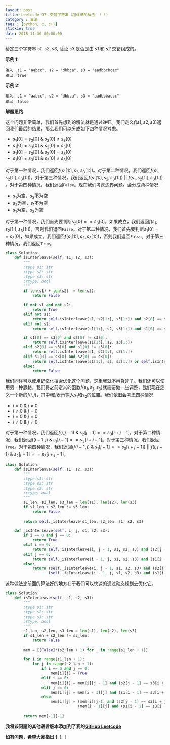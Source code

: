 ```yaml
---
layout: post
title: Leetcode 97：交错字符串（超详细的解法！！！）
category : 算法
tags : [python, c, c++]
stickie: true
date: 2018-11-30 00:00:00
---
```


给定三个字符串 *s1*, *s2*, *s3*, 验证 *s3* 是否是由 *s1* 和 *s2* 交错组成的。

**示例 1:**

```
输入: s1 = "aabcc", s2 = "dbbca", s3 = "aadbbcbcac"
输出: true
```

**示例 2:**

```
输入: s1 = "aabcc", s2 = "dbbca", s3 = "aadbbbaccc"
输出: false
```

**解题思路**

这个问题非常简单，我们首先想到的解法就是通过递归。我们定义$f(s1,s2,s3)$返回我们最后的结果，那么我们可以分成如下四种情况考虑。

- $s_1[0]=s_3[0]\ \& \ s_2[0]\neq s_3[0]$
- $s_1[0]\neq s_3[0]\ \& \ s_2[0] = s_3[0]$
- $s_1[0]=s_3[0]\ \& \ s_2[0] = s_3[0]$
- $s_1[0]\neq s_3[0]\ \& \ s_2[0]\neq s_3[0]$

对于第一种情况，我们返回$f(s_1[1:],s_2,s_3[1:])​$。对于第二种情况，我们返回$f(s_1,s_2[1:],s_3[1:])​$。对于第三种情况，我们返回$f(s_1[1:],s_2,s_3[1:])  \ ||\  f(s_1,s_2[1:],s_3[1:])​$。对于第四种情况，我们返回`False`。现在我们考虑边界问题。会分成两种情况

- $s_1$为空，$s_2$不为空
- $s_2$为空，$s_1$不为空
- $s_1$为空，$s_2$为空

对于第一种情况，我们首先要判断$s_2[0]==s_3[0]$，如果成立，我们返回$f(s_1,s_2[1:],s_3[1:])$，否则我们返回`False`。对于第二种情况，我们首先要判断$s_1[0]==s_3[0]$，如果成立，我们返回$f(s_1[1:],s_2,s_3[1:])$，否则我们返回`False`。对于第三种情况，我们返回`True`。

```python
class Solution:
    def isInterleave(self, s1, s2, s3):
        """
        :type s1: str
        :type s2: str
        :type s3: str
        :rtype: bool
        """
        if len(s1) + len(s2) != len(s3):
            return False
        
        if not s1 and not s2:
            return True
        elif not s1:
            return self.isInterleave(s1, s2[1:], s3[1:]) and s2[0] == s3[0]
        elif not s2:
            return self.isInterleave(s1[1:], s2, s3[1:]) and s1[0] == s3[0]

        if s1[0] == s3[0] and s2[0] != s3[0]:
            return self.isInterleave(s1[1:], s2, s3[1:])
        elif s2[0] == s3[0] and s1[0] != s3[0]:
            return self.isInterleave(s1, s2[1:], s3[1:])
        elif s1[0] == s3[0] and s2[0] == s3[0]:
            return self.isInterleave(s1[1:], s2, s3[1:]) or self.isInterleave(s1, s2[1:], s3[1:])
        else:
            return False
```

我们同样可以使用记忆化搜索优化这个问题，这里我就不再赘述了。我们还可以使用另一种思路，我们将之前定义的函数$f(s_1,s_2,s_3)$就需要做一些调整，我们现在定义一个新的$f(i,j)$，其中$i$和$j$表示输入$s_1$和$s_2$的位置。我们依旧会考虑四种情况

- $i=0\ \& \ j\neq 0$
- $i \neq 0\ \& \ j  = 0$
- $i=0\ \& \ j = 0$
- $i\neq 0\ \& \ j\neq 0$

对于第一种情况，我们返回$f(i,j-1)\ \& \ s_2[j-1]==s_3[i+j-1]$。对于第二种情况，我们返回$f(i-1,j)\ \& \ s_1[i-1]==s_3[i+j-1]$。对于第三种情况，我们返回`True`。对于第四种情况，我们返回$(f(i-1,j)\ \& \ s_1[j-1]==s_3[i+j-1])\ || \ f(i,j-1)\ \& \ s_2[j-1]==s_3[i+j-1]$。

```python
class Solution:
    def isInterleave(self, s1, s2, s3):
        """
        :type s1: str
        :type s2: str
        :type s3: str
        :rtype: bool
        """
        s1_len, s2_len, s3_len = len(s1), len(s2), len(s3)
        if s1_len + s2_len != s3_len:
            return False
        
        return self._isInterleave(s1_len, s2_len, s1, s2, s3)
        
    def _isInterleave(self, i, j, s1, s2, s3):
        if i == 0 and j == 0:
            return True
        elif i == 0:
            return self._isInterleave(i, j - 1, s1, s2, s3) and (s2[j - 1] == s3[i + j - 1])
        elif j == 0:
            return self._isInterleave(i - 1, j, s1, s2, s3) and (s1[i - 1] == s3[i + j - 1])
        else:
            return (self._isInterleave(i, j - 1, s1, s2, s3) and (s2[j - 1] == s3[i + j - 1])) or \
                   (self._isInterleave(i - 1, j, s1, s2, s3) and (s1[i - 1] == s3[i + j - 1]))       
```

这种做法比前面的算法好的地方在于我们可以快速的通过动态规划去优化它。

```python
class Solution:
    def isInterleave(self, s1, s2, s3):
        """
        :type s1: str
        :type s2: str
        :type s3: str
        :rtype: bool
        """
        s1_len, s2_len, s3_len = len(s1), len(s2), len(s3)
        if s1_len + s2_len != s3_len:
            return False
        
        mem = [[False]*(s2_len + 1) for _ in range(s1_len + 1)]
        
        for i in range(s1_len + 1):
            for j in range(s2_len + 1):
                if i == 0 and j == 0:
                    mem[i][j] = True
                elif i == 0:
                    mem[i][j] = mem[i][j - 1] and (s2[j - 1] == s3[i + j - 1])
                elif j == 0:
                    mem[i][j] = mem[i - 1][j] and (s1[i - 1] == s3[i + j - 1])
                else:
                    mem[i][j] = (mem[i][j-1] and (s2[j - 1] == s3[i + j - 1])) or \
                                (mem[i - 1][j] and (s1[i - 1] == s3[i + j - 1]))
                    
        return mem[-1][-1]
```

**我将该问题的其他语言版本添加到了我的[GitHub Leetcode](https://github.com/luliyucoordinate/Leetcode)**

**如有问题，希望大家指出！！！**